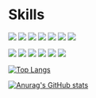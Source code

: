 # Skills
![](https://img.shields.io/badge/HTML-239120?style=for-the-badge&logo=html5&logoColor=white) ![](https://img.shields.io/badge/JavaScript-F7DF1E?style=for-the-badge&logo=JavaScript&logoColor=white) ![](https://img.shields.io/badge/Node.js-43853D?style=for-the-badge&logo=node.js&logoColor=white) ![](https://img.shields.io/badge/CSS-239120?&style=for-the-badge&logo=css3&logoColor=white) ![](https://img.shields.io/badge/TypeScript-007ACC?style=for-the-badge&logo=typescript&logoColor=white) ![](https://img.shields.io/badge/Java-ED8B00?style=for-the-badge&logo=openjdk&logoColor=white) ![](https://img.shields.io/badge/MySQL-005C84?style=for-the-badge&logo=mysql&logoColor=white) 

![](https://img.shields.io/badge/Amazon_AWS-FF9900?style=for-the-badge&logo=amazonaws&logoColor=white) ![](https://img.shields.io/badge/Linux-FCC624?style=for-the-badge&logo=linux&logoColor=black) ![](https://img.shields.io/badge/Hibernate-59666C?style=for-the-badge&logo=Hibernate&logoColor=white) ![](https://img.shields.io/badge/Prisma-3982CE?style=for-the-badge&logo=Prisma&logoColor=white) ![](https://img.shields.io/badge/Express.js-404D59?style=for-the-badge) ![](https://img.shields.io/badge/Spring-6DB33F?style=for-the-badge&logo=spring&logoColor=white)

[![Top Langs](https://github-readme-stats.vercel.app/api/top-langs/?username=gunhaa&exclude_repo=talent-four,khworkspace&cache_seconds=60)](https://github.com/anuraghazra/github-readme-stats)

[![Anurag's GitHub stats](https://github-readme-stats.vercel.app/api?username=gunhaa)](https://github.com/anuraghazra/github-readme-stats)
